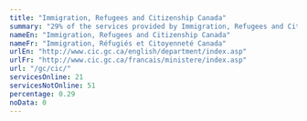 ```yaml
---
title: "Immigration, Refugees and Citizenship Canada"
summary: "29% of the services provided by Immigration, Refugees and Citizenship Canada are available end-to-end online. 21 are available online, and 51 are not available online."
nameEn: "Immigration, Refugees and Citizenship Canada"
nameFr: "Immigration, Réfugiés et Citoyenneté Canada"
urlEn: "http://www.cic.gc.ca/english/department/index.asp"
urlFr: "http://www.cic.gc.ca/francais/ministere/index.asp"
url: "/gc/cic/"
servicesOnline: 21
servicesNotOnline: 51
percentage: 0.29
noData: 0
---
```


